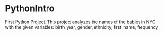 # PythonIntro
First Python Project.
This project analyzes the names of the babies in NYC with the given variables: birth_year, gender, ethnicity, first_name, frequency
